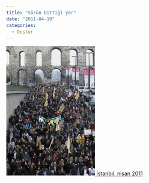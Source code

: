 ```yaml
---
title: "Sözün bittiği yer"
date: "2011-04-19"
categories: 
  - Destur
---
```


 [![tur.jpg](../uploads/2011/04/tur.jpg) İstanbıl, nisan 2011](../uploads/2011/04/tur.jpg "tur.jpg")

